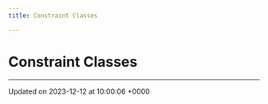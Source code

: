 ```yaml
---
title: Constraint Classes

---
```


# Constraint Classes








-------------------------------

Updated on 2023-12-12 at 10:00:06 +0000